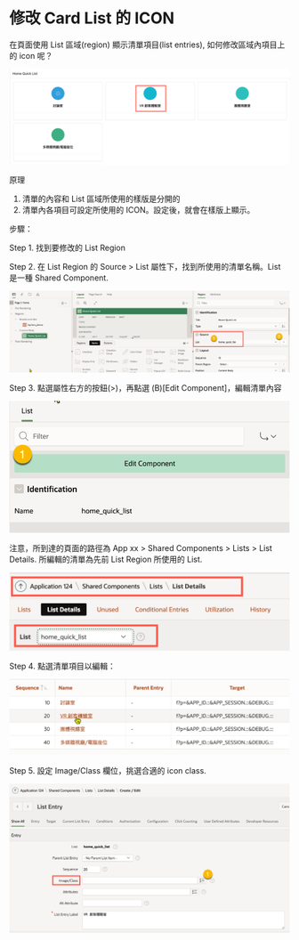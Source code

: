 # 修改 Card List 的 ICON

在頁面使用  List 區域(region) 顯示清單項目(list entries), 如何修改區域內項目上的 icon 呢？

![](<../.gitbook/assets/image (10) (1) (1) (1).png>)

原理

1. 清單的內容和 List 區域所使用的樣版是分開的
2. 清單內各項目可設定所使用的 ICON。設定後，就會在樣版上顯示。

步驟：

Step 1. 找到要修改的 List Region

Step 2. 在 List Region 的 Source > List 屬性下，找到所使用的清單名稱。List 是一種 Shared Component.&#x20;

![](<../.gitbook/assets/image (4) (2).png>)

Step 3. 點選屬性右方的按鈕(>)，再點選 (B)\[Edit Component]，編輯清單內容

![](<../.gitbook/assets/image (8) (1) (1).png>)

注意，所到達的頁面的路徑為  App xx > Shared Components > Lists > List Details. 所編輯的清單為先前 List Region 所使用的 List.&#x20;

![](<../.gitbook/assets/image (9) (1) (1).png>)

Step 4. 點選清單項目以編輯：

![](<../.gitbook/assets/image (11) (1) (1) (1).png>)

Step 5. 設定 Image/Class 欄位，挑選合適的 icon class.

![](<../.gitbook/assets/image (7) (1) (1).png>)










